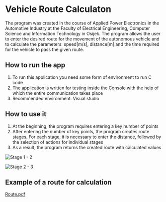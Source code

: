 # Vehicle Route Calculaton
The program was created in the course of Applied Power Electronics in the Automotive Industry at the Faculty of Electrical Engineering, Computer Science and Information Technology in Osijek. The program allows the user to enter the desired route for the movement of the autonomous vehicle and to calculate the parameters: speed[m/s], distance[m] and the time required for the vehicle to pass the given route.

## How to run the app
1. To run this application you need some form of environment to run C code
2. The application is written for testing inside the Console with the help of which the entire communication takes place
3. Recommended environment: Visual studio

## How to use it 
1. At the beginning, the program requires entering a key number of points
2. After entering the number of key points, the program creates route stages. For each stage, it is necessary to enter the distance, followed by the selection of actions for individual stages
3. As a result, the program returns the created route with calculated values

![Stage 1 - 2](https://user-images.githubusercontent.com/62599540/186674288-40143138-cb86-4e59-913b-a5d11acf7dcc.PNG)

![Stage 2 - 3](https://user-images.githubusercontent.com/62599540/186674308-b4d3b129-314c-4b86-a4c1-6551ecd5d752.PNG)

## Example of a route for calculation

[Route.pdf](https://github.com/StjepanPrakljacic/vehicleRouteCalculation/files/9425311/Route.pdf)

